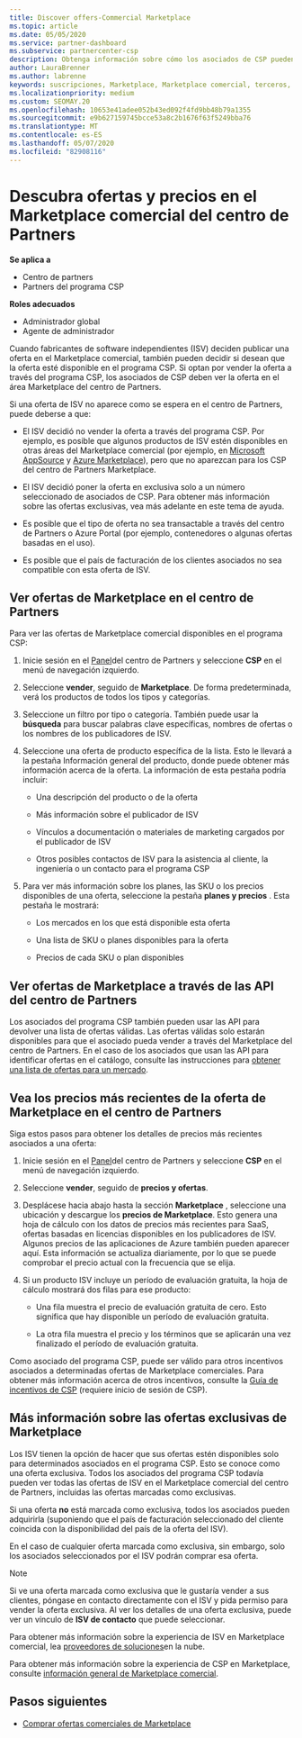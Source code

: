 ```yaml
---
title: Discover offers-Commercial Marketplace
ms.topic: article
ms.date: 05/05/2020
ms.service: partner-dashboard
ms.subservice: partnercenter-csp
description: Obtenga información sobre cómo los asociados de CSP pueden usar el centro de partners para ver o Buscar ofertas de SaaS o precios de fabricantes de software independientes (ISV).
author: LauraBrenner
ms.author: labrenne
keywords: suscripciones, Marketplace, Marketplace comercial, terceros, ISV, ofertas de SaaS, programa de proveedor de soluciones en la nube, programa CSP, asociados de CSP
ms.localizationpriority: medium
ms.custom: SEOMAY.20
ms.openlocfilehash: 10653e41adee052b43ed092f4fd9bb48b79a1355
ms.sourcegitcommit: e9b627159745bcce53a8c2b1676f63f5249bba76
ms.translationtype: MT
ms.contentlocale: es-ES
ms.lasthandoff: 05/07/2020
ms.locfileid: "82908116"
---
```

# <a name="discover-offers-and-pricing-in-the-partner-center-commercial-marketplace"></a>Descubra ofertas y precios en el Marketplace comercial del centro de Partners

**Se aplica a**

- Centro de partners
- Partners del programa CSP

**Roles adecuados**

- Administrador global
- Agente de administrador

Cuando fabricantes de software independientes (ISV) deciden publicar una oferta en el Marketplace comercial, también pueden decidir si desean que la oferta esté disponible en el programa CSP. Si optan por vender la oferta a través del programa CSP, los asociados de CSP deben ver la oferta en el área Marketplace del centro de Partners.

Si una oferta de ISV no aparece como se espera en el centro de Partners, puede deberse a que:

- El ISV decidió no vender la oferta a través del programa CSP. Por ejemplo, es posible que algunos productos de ISV estén disponibles en otras áreas del Marketplace comercial (por ejemplo, en [Microsoft AppSource](https://appsource.microsoft.com/) y [Azure Marketplace](https://azuremarketplace.microsoft.com/)), pero que no aparezcan para los CSP del centro de Partners Marketplace.

- El ISV decidió poner la oferta en exclusiva solo a un número seleccionado de asociados de CSP. Para obtener más información sobre las ofertas exclusivas, vea más adelante en este tema de ayuda.

- Es posible que el tipo de oferta no sea transactable a través del centro de Partners o Azure Portal (por ejemplo, contenedores o algunas ofertas basadas en el uso).

- Es posible que el país de facturación de los clientes asociados no sea compatible con esta oferta de ISV.

## <a name="view-marketplace-offers-in-partner-center"></a>Ver ofertas de Marketplace en el centro de Partners

Para ver las ofertas de Marketplace comercial disponibles en el programa CSP: 

1. Inicie sesión en el [Panel](https://partner.microsoft.com/dashboard)del centro de Partners y seleccione **CSP** en el menú de navegación izquierdo.

2. Seleccione **vender**, seguido de **Marketplace**. De forma predeterminada, verá los productos de todos los tipos y categorías.

3. Seleccione un filtro por tipo o categoría. También puede usar la **búsqueda** para buscar palabras clave específicas, nombres de ofertas o los nombres de los publicadores de ISV.

4. Seleccione una oferta de producto específica de la lista. Esto le llevará a la pestaña Información general del producto, donde puede obtener más información acerca de la oferta. La información de esta pestaña podría incluir: 

    - Una descripción del producto o de la oferta

    - Más información sobre el publicador de ISV

    - Vínculos a documentación o materiales de marketing cargados por el publicador de ISV

    - Otros posibles contactos de ISV para la asistencia al cliente, la ingeniería o un contacto para el programa CSP

5. Para ver más información sobre los planes, las SKU o los precios disponibles de una oferta, seleccione la pestaña **planes y precios** . Esta pestaña le mostrará:

    - Los mercados en los que está disponible esta oferta

    - Una lista de SKU o planes disponibles para la oferta

    - Precios de cada SKU o plan disponibles

## <a name="view-marketplace-offers-via-partner-center-apis"></a>Ver ofertas de Marketplace a través de las API del centro de Partners

Los asociados del programa CSP también pueden usar las API para devolver una lista de ofertas válidas. Las ofertas válidas solo estarán disponibles para que el asociado pueda vender a través del Marketplace del centro de Partners. En el caso de los asociados que usan las API para identificar ofertas en el catálogo, consulte las instrucciones para [obtener una lista de ofertas para un mercado](https://docs.microsoft.com/partner-center/develop/create-subscription-azure-marketplace-products#get-a-list-of-offers-for-a-market).

## <a name="view-the-latest-marketplace-offer-pricing-in-partner-center"></a>Vea los precios más recientes de la oferta de Marketplace en el centro de Partners

Siga estos pasos para obtener los detalles de precios más recientes asociados a una oferta:

1. Inicie sesión en el [Panel](https://partner.microsoft.com/dashboard)del centro de Partners y seleccione **CSP** en el menú de navegación izquierdo.

2. Seleccione **vender**, seguido de **precios y ofertas**.

3. Desplácese hacia abajo hasta la sección **Marketplace** , seleccione una ubicación y descargue los **precios de Marketplace**. Esto genera una hoja de cálculo con los datos de precios más recientes para SaaS, ofertas basadas en licencias disponibles en los publicadores de ISV. Algunos precios de las aplicaciones de Azure también pueden aparecer aquí. Esta información se actualiza diariamente, por lo que se puede comprobar el precio actual con la frecuencia que se elija.

4. Si un producto ISV incluye un período de evaluación gratuita, la hoja de cálculo mostrará dos filas para ese producto:

    - Una fila muestra el precio de evaluación gratuita de cero. Esto significa que hay disponible un período de evaluación gratuita.

    - La otra fila muestra el precio y los términos que se aplicarán una vez finalizado el período de evaluación gratuita.

Como asociado del programa CSP, puede ser válido para otros incentivos asociados a determinadas ofertas de Marketplace comerciales. Para obtener más información acerca de otros incentivos, consulte la [Guía de incentivos de CSP](https://aka.ms/partnerincentives) (requiere inicio de sesión de CSP).

## <a name="learn-about-marketplace-exclusive-offers"></a>Más información sobre las ofertas exclusivas de Marketplace

Los ISV tienen la opción de hacer que sus ofertas estén disponibles solo para determinados asociados en el programa CSP. Esto se conoce como una oferta exclusiva. Todos los asociados del programa CSP todavía pueden ver todas las ofertas de ISV en el Marketplace comercial del centro de Partners, incluidas las ofertas marcadas como exclusivas.

Si una oferta **no** está marcada como exclusiva, todos los asociados pueden adquirirla (suponiendo que el país de facturación seleccionado del cliente coincida con la disponibilidad del país de la oferta del ISV).

En el caso de cualquier oferta marcada como exclusiva, sin embargo, solo los asociados seleccionados por el ISV podrán comprar esa oferta.

> [!NOTE]
> Si ve una oferta marcada como exclusiva que le gustaría vender a sus clientes, póngase en contacto directamente con el ISV y pida permiso para vender la oferta exclusiva. Al ver los detalles de una oferta exclusiva, puede ver un vínculo de **ISV de contacto** que puede seleccionar.

Para obtener más información sobre la experiencia de ISV en Marketplace comercial, lea [proveedores de soluciones](https://docs.microsoft.com/azure/marketplace/cloud-solution-providers)en la nube.

Para obtener más información sobre la experiencia de CSP en Marketplace, consulte [información general de Marketplace comercial](csp-commercial-marketplace-overview.md).

## <a name="next-steps"></a>Pasos siguientes

- [Comprar ofertas comerciales de Marketplace](csp-commercial-marketplace-purchase.md)

